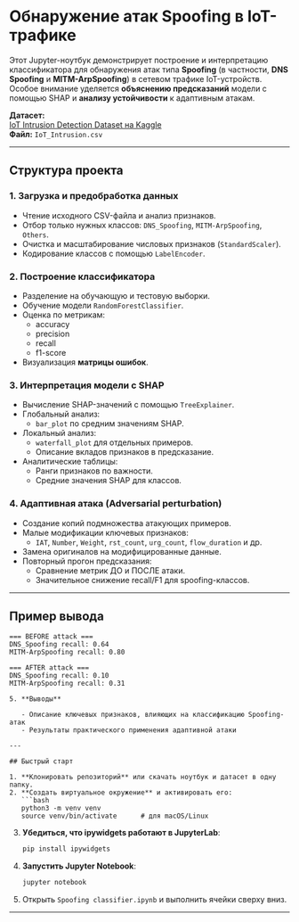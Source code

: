 # Обнаружение атак Spoofing в IoT-трафике

Этот Jupyter-ноутбук демонстрирует построение и интерпретацию классификатора для обнаружения атак типа **Spoofing** (в частности, **DNS Spoofing** и **MITM-ArpSpoofing**) в сетевом трафике IoT-устройств. Особое внимание уделяется **объяснению предсказаний** модели с помощью SHAP и **анализу устойчивости** к адаптивным атакам.

**Датасет:**  
[IoT Intrusion Detection Dataset на Kaggle](https://www.kaggle.com/datasets/subhajournal/iotintrusion/data)  
**Файл:** `IoT_Intrusion.csv`

---

## Структура проекта

### 1. Загрузка и предобработка данных
- Чтение исходного CSV-файла и анализ признаков.
- Отбор только нужных классов: `DNS_Spoofing`, `MITM-ArpSpoofing`, `Others`.
- Очистка и масштабирование числовых признаков (`StandardScaler`).
- Кодирование классов с помощью `LabelEncoder`.

### 2. Построение классификатора
- Разделение на обучающую и тестовую выборки.
- Обучение модели `RandomForestClassifier`.
- Оценка по метрикам:
  - accuracy  
  - precision  
  - recall  
  - f1-score
- Визуализация **матрицы ошибок**.

### 3. Интерпретация модели с SHAP
- Вычисление SHAP-значений с помощью `TreeExplainer`.
- Глобальный анализ:
  - `bar_plot` по средним значениям SHAP.
- Локальный анализ:
  - `waterfall_plot` для отдельных примеров.
  - Описание вкладов признаков в предсказание.
- Аналитические таблицы:
  - Ранги признаков по важности.
  - Средние значения SHAP для классов.

### 4. Адаптивная атака (Adversarial perturbation)
- Создание копий подмножества атакующих примеров.
- Малые модификации ключевых признаков:
  - `IAT`, `Number`, `Weight`, `rst_count`, `urg_count`, `flow_duration` и др.
- Замена оригиналов на модифицированные данные.
- Повторный прогон предсказания:
  - Сравнение метрик ДО и ПОСЛЕ атаки.
  - Значительное снижение recall/F1 для spoofing-классов.

---

## Пример вывода

```text
=== BEFORE attack ===
DNS_Spoofing recall: 0.64
MITM-ArpSpoofing recall: 0.80

=== AFTER attack ===
DNS_Spoofing recall: 0.10
MITM-ArpSpoofing recall: 0.31

5. **Выводы**

   - Описание ключевых признаков, влияющих на классификацию Spoofing-атак
   - Результаты практического применения адаптивной атаки

---

## Быстрый старт

1. **Клонировать репозиторий** или скачать ноутбук и датасет в одну папку.
2. **Создать виртуальное окружение** и активировать его:
   ```bash
   python3 -m venv venv
   source venv/bin/activate      # для macOS/Linux
   ```
3. **Убедиться, что ipywidgets работают в JupyterLab**:
   ```bash
   pip install ipywidgets
   ```
4. **Запустить Jupyter Notebook**:
   ```bash
   jupyter notebook
   ```
5. Открыть `Spoofing classifier.ipynb` и выполнить ячейки сверху вниз.

---
